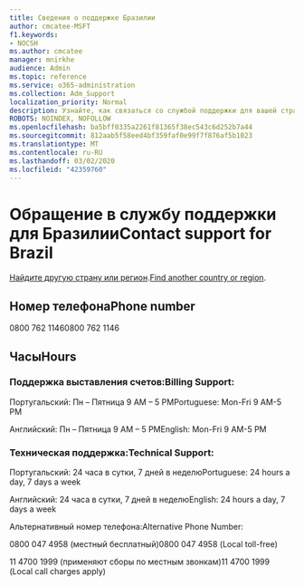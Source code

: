 ```yaml
---
title: Сведения о поддержке Бразилии
author: cmcatee-MSFT
f1.keywords:
- NOCSH
ms.author: cmcatee
manager: mnirkhe
audience: Admin
ms.topic: reference
ms.service: o365-administration
ms.collection: Adm_Support
localization_priority: Normal
description: Узнайте, как связаться со службой поддержки для вашей страны или региона.
ROBOTS: NOINDEX, NOFOLLOW
ms.openlocfilehash: ba5bff0335a2261f81365f38ec543c6d252b7a44
ms.sourcegitcommit: 812aab5f58eed4bf359faf0e99f7f876af5b1023
ms.translationtype: MT
ms.contentlocale: ru-RU
ms.lasthandoff: 03/02/2020
ms.locfileid: "42359760"
---
```

# <a name="contact-support-for-brazil"></a><span data-ttu-id="14418-103">Обращение в службу поддержки для Бразилии</span><span class="sxs-lookup"><span data-stu-id="14418-103">Contact support for Brazil</span></span>

<span data-ttu-id="14418-104">[Найдите другую страну или регион](../contact-support-for-business-products.md).</span><span class="sxs-lookup"><span data-stu-id="14418-104">[Find another country or region](../contact-support-for-business-products.md).</span></span>

## <a name="phone-number"></a><span data-ttu-id="14418-105">Номер телефона</span><span class="sxs-lookup"><span data-stu-id="14418-105">Phone number</span></span>
<span data-ttu-id="14418-106">0800 762 1146</span><span class="sxs-lookup"><span data-stu-id="14418-106">0800 762 1146</span></span>

## <a name="hours"></a><span data-ttu-id="14418-107">Часы</span><span class="sxs-lookup"><span data-stu-id="14418-107">Hours</span></span>
### <a name="billing-support"></a><span data-ttu-id="14418-108">Поддержка выставления счетов:</span><span class="sxs-lookup"><span data-stu-id="14418-108">Billing Support:</span></span>

<span data-ttu-id="14418-109">Португальский: Пн – Пятница 9 AM – 5 PM</span><span class="sxs-lookup"><span data-stu-id="14418-109">Portuguese: Mon-Fri 9 AM-5 PM</span></span>

<span data-ttu-id="14418-110">Английский: Пн – Пятница 9 AM – 5 PM</span><span class="sxs-lookup"><span data-stu-id="14418-110">English: Mon-Fri 9 AM-5 PM</span></span>

### <a name="technical-support"></a><span data-ttu-id="14418-111">Техническая поддержка:</span><span class="sxs-lookup"><span data-stu-id="14418-111">Technical Support:</span></span>

<span data-ttu-id="14418-112">Португальский: 24 часа в сутки, 7 дней в неделю</span><span class="sxs-lookup"><span data-stu-id="14418-112">Portuguese: 24 hours a day, 7 days a week</span></span>

<span data-ttu-id="14418-113">Английский: 24 часа в сутки, 7 дней в неделю</span><span class="sxs-lookup"><span data-stu-id="14418-113">English: 24 hours a day, 7 days a week</span></span>

<span data-ttu-id="14418-114">Альтернативный номер телефона:</span><span class="sxs-lookup"><span data-stu-id="14418-114">Alternative Phone Number:</span></span>

<span data-ttu-id="14418-115">0800 047 4958 (местный бесплатный)</span><span class="sxs-lookup"><span data-stu-id="14418-115">0800 047 4958 (Local toll-free)</span></span>

<span data-ttu-id="14418-116">11 4700 1999 (применяют сборы по местным звонкам)</span><span class="sxs-lookup"><span data-stu-id="14418-116">11 4700 1999 (Local call charges apply)</span></span>
